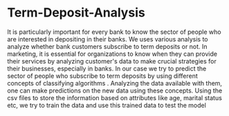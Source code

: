 # Term-Deposit-Analysis
It is particularly important for every bank to know the sector of people who are interested in depositing in their banks. We uses various analysis to analyze whether bank customers subscribe to term deposits or not. In marketing, it is essential for organizations to know when they can provide their services by analyzing customer's data to make crucial strategies for their businesses, especially in banks. In our case we try to predict the sector of people who subscribe to term deposits by using different concepts of classifying algorithms . Analyzing the data available with them, one can make predictions on the new data using these concepts. Using the csv files to store the information based on attributes like age, marital status etc, we try to train the data and use this trained data to test the model
